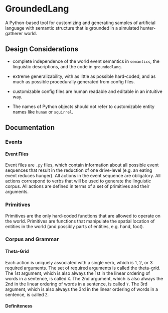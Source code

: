 # GroundedLang

A Python-based tool for customizing and generating samples of artificial language with semantic structure that is grounded in a simulated hunter-gatherer world.  



## Design Considerations

- complete independence of the world event semantics in `semantics`, the linguistic descriptions, and the code in `groundedlang`.
- extreme generalizability, with as little as possible hard-coded, and as much as possible procedurally generated from config files.
- customizable config files are human readable and editable in an intuitive way.

- The names of Python objects should not refer to customizable entity names like `human` or `squirrel`. 
     
     
## Documentation

### Events

#### Event Files

Event files are `.py` files, which contain information about all possible event sequences that result in the reduction of one drive-level (e.g. an eating event reduces hunger). 
All actions in the event sequence are obligatory.
All actions correspond to verbs that will be used to generate the linguistic corpus.
All actions are defined in terms of a set of primitives and their arguments.

### Primitives

Primitives are the only hard-coded functions that are allowed to operate on the world.
Primitives are functions that manipulate the spatial location of entities in the world (and possibly parts of entities, e.g. hand, foot).
 

### Corpus and Grammar

#### Theta-Grid

Each action is uniquely associated with a single verb, which is 1, 2, or 3 required arguments.
The set of required arguments is called the theta-grid.
The 1st argument, which is also always the 1st in the linear ordering of words in a sentence, is called `X`.
The 2nd argument, which is also always the 2nd in the linear ordering of words in a sentence, is called `Y`.
The 3rd argument, which is also always the 3rd in the linear ordering of words in a sentence, is called `Z`.

#### Definiteness
